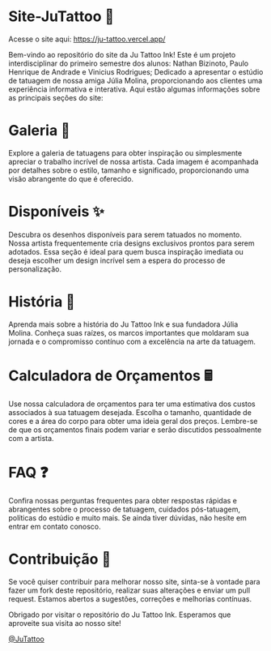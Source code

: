 # Site-JuTattoo 🎨

Acesse o site aqui: https://ju-tattoo.vercel.app/

Bem-vindo ao repositório do site da Ju Tattoo Ink! Este é um projeto interdisciplinar do primeiro semestre dos alunos: Nathan Bizinoto, Paulo Henrique de Andrade e Vinicius Rodrigues; Dedicado a apresentar o estúdio de tatuagem de nossa amiga Júlia Molina, proporcionando aos clientes uma experiência informativa e interativa. Aqui estão algumas informações sobre as principais seções do site:

# Galeria 📸
Explore a galeria de tatuagens para obter inspiração ou simplesmente apreciar o trabalho incrível de nossa artista. Cada imagem é acompanhada por detalhes sobre o estilo, tamanho e significado, proporcionando uma visão abrangente do que é oferecido.

# Disponíveis ✨
Descubra os desenhos disponíveis para serem tatuados no momento. Nossa artista frequentemente cria designs exclusivos prontos para serem adotados. Essa seção é ideal para quem busca inspiração imediata ou deseja escolher um design incrível sem a espera do processo de personalização.

# História 📖
Aprenda mais sobre a história do Ju Tattoo Ink e sua fundadora Júlia Molina. Conheça suas raízes, os marcos importantes que moldaram sua jornada e o compromisso contínuo com a excelência na arte da tatuagem.

# Calculadora de Orçamentos 🖩
Use nossa calculadora de orçamentos para ter uma estimativa dos custos associados à sua tatuagem desejada. Escolha o tamanho, quantidade de cores e a área do corpo para obter uma ideia geral dos preços. Lembre-se de que os orçamentos finais podem variar e serão discutidos pessoalmente com a artista.

# FAQ ❓
Confira nossas perguntas frequentes para obter respostas rápidas e abrangentes sobre o processo de tatuagem, cuidados pós-tatuagem, políticas do estúdio e muito mais. Se ainda tiver dúvidas, não hesite em entrar em contato conosco.

# Contribuição 🤝
Se você quiser contribuir para melhorar nosso site, sinta-se à vontade para fazer um fork deste repositório, realizar suas alterações e enviar um pull request. Estamos abertos a sugestões, correções e melhorias contínuas.

Obrigado por visitar o repositório do Ju Tattoo Ink. Esperamos que aproveite sua visita ao nosso site!

[@JuTattoo](https://www.instagram.com/jutattoo.ink/)
